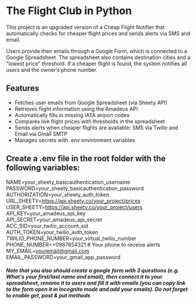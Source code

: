 # The Flight Club in Python
This project is an upgraded version of a Cheap Flight Notifier that automatically checks for cheaper flight prices and sends alerts via SMS and email.

Users provide their emails through a Google Form, which is connected to a Google Spreadsheet. The spreadsheet also contains destination cities and a "lowest price" threshold. If a cheaper flight is found, the system notifies all users and the owner’s phone number.

## Features
+ Fetches user emails from Google Spreadsheet (via Sheety API)
+ Retrieves flight information using the Amadeus API
+ Automatically fills in missing IATA airport codes
+ Compares live flight prices with thresholds in the spreadsheet
+ Sends alerts when cheaper flights are available: SMS via Twilio and Email via Gmail SMTP
+ Manages secrets with .env environment variables

## Create a .env file in the root folder with the following variables:
NAME=your_sheety_basicauthentication_username <br>
PASSWORD=your_sheety_basicauthentication_password<br>
AUTHORIZATION=your_sheety_auth_token<br>
URL_SHEETY=https://api.sheety.co/your_project/prices<br>
USER_SHEETY=https://api.sheety.co/your_project/users<br>
API_KEY=your_amadeus_api_key<br>
API_SECRET=your_amadeus_api_secret<br>
ACC_SID=your_twilio_account_sid<br>
AUTH_TOKEN=your_twilio_auth_token<br>
TWILIO_PHONE_NUMBER=your_virtual_twilio_number<br>
PHONE_NUMBER=+0987654321   # Your phone to receive alerts<br>
MY_EMAIL=youremail@gmail.com<br>
EMAIL_PASSWORD=your_gmail_app_password

##### Note that you also should create a google form with 3 questions (e.g. What's your first/last name and email), then connect it to your spreadsheet, rename it to users and fill it with emails (you can copy link to the form open it in incognito mode and add your emails). Do not forget to enable get, post & put methods 
